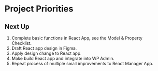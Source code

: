 # Project Priorities

## Next Up

1. Complete basic functions in React App, see the Model & Property Checklist.
2. Draft React app design in Figma.
3. Apply design change to React app. 
4. Make build React app and integrate into WP Admin.
5. Repeat process of multiple small improvements to React Manager App.